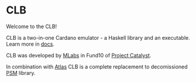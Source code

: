 # CLB

Welcome to the CLB!

CLB is a two-in-one Cardano emulator - a Haskell library and an executable.
Learn more in [docs](https://mlabs-haskell.github.io/clb-docs).

CLB was developed by [MLabs](https://www.mlabs.city/)
in Fund10 of [Project Catalyst](https://milestones.projectcatalyst.io/projects/1000118).

In combination with [Atlas](https://github.com/geniusyield/atlas)
CLB is a complete replacement to decomissioned [PSM](https://github.com/mlabs-haskell/plutus-simple-model) library.
